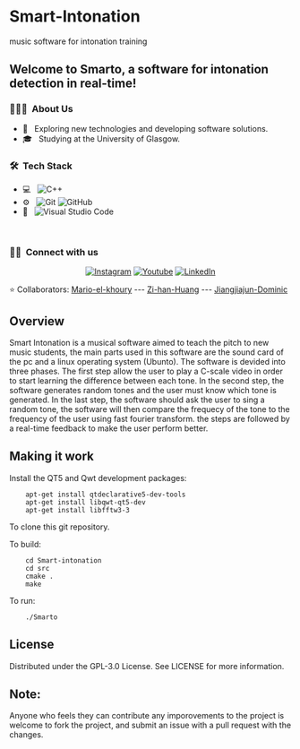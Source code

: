 # Smart-Intonation
music software for intonation training

<h2> Welcome to Smarto, a software for intonation detection in real-time!</h2>

<h3> 👨🏻‍💻 &nbsp;About Us </h3>

- 🤔 &nbsp; Exploring new technologies and developing software solutions.
- 🎓 &nbsp; Studying at the University of Glasgow.

<h3> 🛠 &nbsp;Tech Stack</h3>

- 💻 &nbsp;
  ![C++](https://img.shields.io/badge/-C++-333333?style=flat&logo=C%2B%2B&logoColor=00599C)
- ⚙️ &nbsp;
  ![Git](https://img.shields.io/badge/-Git-333333?style=flat&logo=git)
  ![GitHub](https://img.shields.io/badge/-GitHub-333333?style=flat&logo=github)
- 🔧 &nbsp;
  ![Visual Studio Code](https://img.shields.io/badge/-Visual%20Studio%20Code-333333?style=flat&logo=visual-studio-code&logoColor=007ACC)
  

<br/>

<h3> 🤝🏻 &nbsp;Connect with us </h3>

<p align="center">
<a href="https://www.instagram.com/smartintonation/channel/"><img alt="Instagram" src="https://img.shields.io/badge/Instagram-Smartintonation-blue?style=flat-square&logo=instagram"></a>
<a href="https://www.youtube.com/channel/UCLF5YnaRpRm0oMdEWnp-TTw"><img alt="Youtube" src="https://img.shields.io/badge/YouTube-Smartintonation-blue?style=flat-square&logo=YouTube"></a>
<a href="https://www.linkedin.com/in/mario-el-khoury-027216158"><img alt="LinkedIn" src="https://img.shields.io/badge/LinkedIn-Mario%20El%20Khoury-blue?style=flat-square&logo=linkedin"></a>

</p>

⭐️ Collaborators: [Mario-el-khoury](https://github.com/Mario-el-khoury)
            ---   [Zi-han-Huang](https://github.com/Zi-han-Huang)
            ---   [Jiangjiajun-Dominic](https://github.com/Jiangjiajun-Dominic)

## Overview
Smart Intonation is a musical software aimed to teach the pitch to new music students, the main parts used in this software are the sound card of the pc and a linux operating system (Ubunto). The software is devided into three phases. The first step allow the user to play a C-scale video in order to start learning the difference between each tone. In the second step, the software generates random tones and the user must know which tone is generated. In the last step, the software should ask the user to sing a random tone, the software will then compare the frequecy of the tone to the frequency of the user using fast fourier transform. the steps are followed by a real-time feedback to make the user perform better.

## Making it work

Install the QT5 and Qwt development packages:

```
    apt-get install qtdeclarative5-dev-tools
    apt-get install libqwt-qt5-dev
    apt-get install libfftw3-3
```

To clone this git repository.

To build:

```
    cd Smart-intonation
    cd src
    cmake .
    make
```

To run:

```
    ./Smarto
```
## License

Distributed under the GPL-3.0 License. See LICENSE for more information.

## Note:

Anyone who feels they can contribute any imporovements to the project is welcome to fork the project, and submit an issue with a pull request with the changes.
